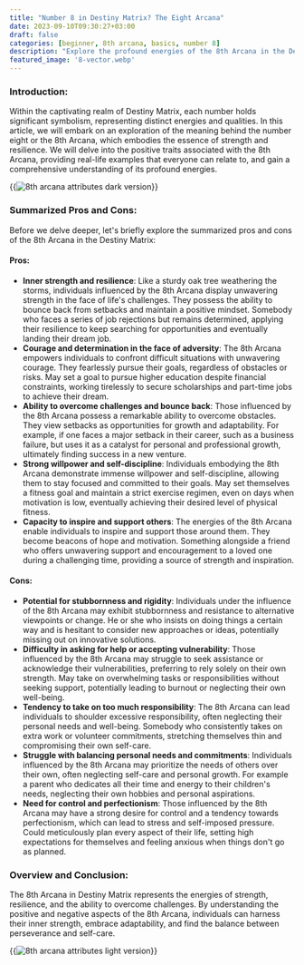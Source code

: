 ```yaml
---
title: "Number 8 in Destiny Matrix? The Eight Arcana"
date: 2023-09-10T09:30:27+03:00
draft: false
categories: [beginner, 8th arcana, basics, number 8]
description: "Explore the profound energies of the 8th Arcana in the Destiny Matrix, representing strength and resilience, as relatable real-life examples shed light on its influence."
featured_image: '8-vector.webp'
---
```


### Introduction:
Within the captivating realm of Destiny Matrix, each number holds significant symbolism, representing distinct energies and qualities. In this article, we will embark on an exploration of the meaning behind the number eight or the 8th Arcana, which embodies the essence of strength and resilience. We will delve into the positive traits associated with the 8th Arcana, providing real-life examples that everyone can relate to, and gain a comprehensive understanding of its profound energies.

{{<image link="8-dark.webp" alt="8th arcana attributes dark version">}}

### Summarized Pros and Cons:
Before we delve deeper, let's briefly explore the summarized pros and cons of the 8th Arcana in the Destiny Matrix:

#### Pros:

- **Inner strength and resilience**: Like a sturdy oak tree weathering the storms, individuals influenced by the 8th Arcana display unwavering strength in the face of life's challenges. They possess the ability to bounce back from setbacks and maintain a positive mindset. Somebody who faces a series of job rejections but remains determined, applying their resilience to keep searching for opportunities and eventually landing their dream job.
- **Courage and determination in the face of adversity**: The 8th Arcana empowers individuals to confront difficult situations with unwavering courage. They fearlessly pursue their goals, regardless of obstacles or risks.
May set a goal to pursue higher education despite financial constraints, working tirelessly to secure scholarships and part-time jobs to achieve their dream.
- **Ability to overcome challenges and bounce back**: Those influenced by the 8th Arcana possess a remarkable ability to overcome obstacles. They view setbacks as opportunities for growth and adaptability. For example, if one faces a major setback in their career, such as a business failure, but uses it as a catalyst for personal and professional growth, ultimately finding success in a new venture.
- **Strong willpower and self-discipline**: Individuals embodying the 8th Arcana demonstrate immense willpower and self-discipline, allowing them to stay focused and committed to their goals. May set themselves a fitness goal and maintain a strict exercise regimen, even on days when motivation is low, eventually achieving their desired level of physical fitness.
- **Capacity to inspire and support others**: The energies of the 8th Arcana enable individuals to inspire and support those around them. They become beacons of hope and motivation. Something alongside a friend who offers unwavering support and encouragement to a loved one during a challenging time, providing a source of strength and inspiration.

#### Cons:

- **Potential for stubbornness and rigidity**: Individuals under the influence of the 8th Arcana may exhibit stubbornness and resistance to alternative viewpoints or change. He or she who insists on doing things a certain way and is hesitant to consider new approaches or ideas, potentially missing out on innovative solutions.
- **Difficulty in asking for help or accepting vulnerability**: Those influenced by the 8th Arcana may struggle to seek assistance or acknowledge their vulnerabilities, preferring to rely solely on their own strength. May take on overwhelming tasks or responsibilities without seeking support, potentially leading to burnout or neglecting their own well-being.
- **Tendency to take on too much responsibility**: The 8th Arcana can lead individuals to shoulder excessive responsibility, often neglecting their personal needs and well-being. Somebody who consistently takes on extra work or volunteer commitments, stretching themselves thin and compromising their own self-care.
- **Struggle with balancing personal needs and commitments**: Individuals influenced by the 8th Arcana may prioritize the needs of others over their own, often neglecting self-care and personal growth. For example a parent who dedicates all their time and energy to their children's needs, neglecting their own hobbies and personal aspirations.
- **Need for control and perfectionism**: Those influenced by the 8th Arcana may have a strong desire for control and a tendency towards perfectionism, which can lead to stress and self-imposed pressure. Could meticulously plan every aspect of their life, setting high expectations for themselves and feeling anxious when things don't go as planned.

### Overview and Conclusion: 
The 8th Arcana in Destiny Matrix represents the energies of strength, resilience, and the ability to overcome challenges. By understanding the positive and negative aspects of the 8th Arcana, individuals can harness their inner strength, embrace adaptability, and find the balance between perseverance and self-care.

{{<image link="8-light.webp" alt="8th arcana attributes light version">}}